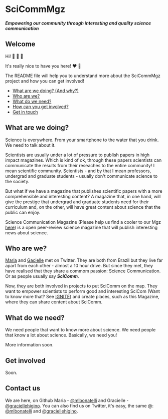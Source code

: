 # SciCommMgz

***Empowering our community through interesting and quality science communication***

## Welcome

Hi! :wave: :wave: :wave:

It's really nice to have you here! :heart: :tada:

The README file will help you to understand more about the SciCommMgz project and how you can get involved!

* [What are we doing? (And why?)](#what-are-we-doing)
* [Who are we?](#who-are-we)
* [What do we need?](#what-do-we-need)
* [How can you get involved?](#get-involved)
* [Get in touch](#contact-us)

## What are we doing?

Science is everywhere. From your smartphone to the water that you drink. We need to talk about it. 

Scientists are usually under a lot of pressure to publish papers in high impact magazines. Which is kind of ok, through these papers scientists can communicate the results from their reseaches to the entire community! I mean scientific community. Scientists - and by that I mean professors, undergrad and graduate students - usually don't communicate science to the society.

But what if we have a magazine that publishes scientific papers with a more comprehensible and interesting content? A magazine that, in one hand, will give the prestige that undergrad and graduate students need for their curriculum and, on the other, will have great content about science that the public can enjoy.

Science Communication Magazine (Please help us find a cooler to our Mgz [here][link_Magazine]) is a open peer-review science magazine that will publish interesting news about science.

## Who are we?

[Maria][link_mlbonatelli] and [Gacielle][link_graciellehigino] met on Twitter. They are both from Brazil but they live far apart from each other - almost a 10 hour drive. But since they met, they have realised that they share a commom passion: Science Communication. Or as people usually say ***SciComm***.

Now, they are both involved in projects to put SciComm on the map. They want to empower scientists to perform good and interesting SciCom (Want to know more that? See [IGNITE][link_ignite]) and create places, such as this Magazine, where they can share content about SciComm.

## What do we need?

We need people that want to know more about science. We need people that know a lot about science. Basically, we need you!

More information soon.

## Get involved
Soon.

## Contact us
We are here, on Github Maria - [@mlbonatelli][link_mlbonatelli] and Gracielle - [@graciellehigino][link_graciellehigino]. You can also find us on Twitter, it's easy, the same @: [@mlbonatelli][link_mlbonatelliT] and [@graciellehigino][link_graciellehiginoT].


[link_mlbonatelli]: https://github.com/mlbonatelli
[link_graciellehigino]: https://github.com/graciellehigino
[link_ignite]: https://github.com/graciellehigino/IGNITE
[link_Magazine]: https://github.com/mlbonatelli/SciCommMgz/issues/1
[link_mlbonatelliT]: https://twitter.com/mlbonatelli
[link_graciellehiginoT]: https://twitter.com/GracielleHigino


